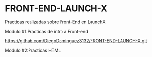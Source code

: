 # FRONT-END-LAUNCH-X

Practicas realizadas sobre Front-End en LaunchX

Modulo #1:Practicas de intro a Front-end

https://github.com/DiegoDominguez3132/FRONT-END-LAUNCH-X.git

Modulo #2:Practicas HTML
